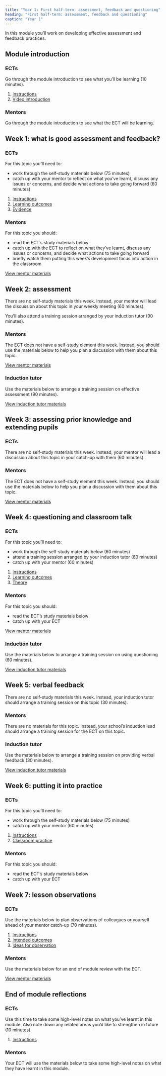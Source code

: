 ```yaml
---
title: "Year 1: First half-term: assessment, feedback and questioning"
heading: "First half-term: assessment, feedback and questioning"
caption: "Year 1"
---
```


In this module you’ll work on developing effective assessment and feedback practices.

## Module introduction

### ECTs

Go through the module introduction to see what you’ll be learning (10 minutes).

1. [Instructions](/education-development-trust/year-1-assessment-feedback-and-questioning/intro-ect-instructions)
2. [Video introduction](/education-development-trust/year-1-assessment-feedback-and-questioning/intro-ect-video-introduction)

### Mentors

Go through the module introduction to see what the ECT will be learning.

## Week 1: what is good assessment and feedback?

### ECTs

For this topic you’ll need to:

- work through the self-study materials below (75 minutes)
- catch up with your mentor to reflect on what you’ve learnt, discuss any issues or concerns, and decide what actions to take going forward (60 minutes)

1. [Instructions](/education-development-trust/year-1-assessment-feedback-and-questioning/summer-week-1-ect-instructions)
2. [Learning outcomes](/education-development-trust/year-1-assessment-feedback-and-questioning/summer-week-1-ect-learning-outcomes)
3. [Evidence](/education-development-trust/year-1-assessment-feedback-and-questioning/summer-week-1-ect-evidence)

### Mentors

For this topic you should:

- read the ECT’s study materials below
- catch up with the ECT to reflect on what they’ve learnt, discuss any issues or concerns, and decide what actions to take going forward
- briefly watch them putting this week’s development focus into action in the classroom

[View mentor materials](/education-development-trust/year-1-assessment-feedback-and-questioning/summer-week-1-mentor-materials)

## Week 2: assessment

There are no self-study materials this week. Instead, your mentor will lead the discussion about this topic in your weekly meeting (60 minutes).

You'll also attend a training session arranged by your induction tutor (90 minutes).

### Mentors

The ECT does not have a self-study element this week. Instead, you should use the materials below to help you plan a discussion with them about this topic.

[View mentor materials](/education-development-trust/year-1-assessment-feedback-and-questioning/summer-week-2-mentor-materials)

### Induction tutor

Use the materials below to arrange a training session on effective assessment (90 minutes).

[View induction tutor materials](/education-development-trust/year-1-assessment-feedback-and-questioning/summer-week-2-induction-tutor-materials)

## Week 3: assessing prior knowledge and extending pupils

### ECTs

There are no self-study materials this week. Instead, your mentor will lead a discussion about this topic in your catch-up with them (60 minutes).

### Mentors

The ECT does not have a self-study element this week. Instead, you should use the materials below to help you plan a discussion with them about this topic.

[View mentor materials](/education-development-trust/year-1-assessment-feedback-and-questioning/summer-week-3-mentor-materials)

## Week 4: questioning and classroom talk

### ECTs

For this topic you’ll need to:

- work through the self-study materials below (60 minutes)
- attend a training session arranged by your induction tutor (60 minutes)
- catch up with your mentor (60 minutes)

1. [Instructions](/education-development-trust/year-1-assessment-feedback-and-questioning/summer-week-4-ect-instructions)
2. [Learning outcomes](/education-development-trust/year-1-assessment-feedback-and-questioning/summer-week-4-ect-learning-outcomes)
3. [Theory](/education-development-trust/year-1-assessment-feedback-and-questioning/summer-week-4-ect-theory)

### Mentors

For this topic you should:

- read the ECT’s study materials below
- catch up with your ECT

[View mentor materials](/education-development-trust/year-1-assessment-feedback-and-questioning/summer-week-4-mentor-materials)

### Induction tutor

Use the materials below to arrange a training session on using questioning (60 minutes).

[View induction tutor materials](/education-development-trust/year-1-assessment-feedback-and-questioning/summer-week-4-induction-tutor-materials)

## Week 5: verbal feedback

There are no self-study materials this week. Instead, your induction tutor should arrange a training session on this topic (30 minutes).

### Mentors

There are no materials for this topic. Instead, your school’s induction lead should arrange a training session for the ECT on this topic.

### Induction tutor

Use the materials below to arrange a training session on providing verbal feedback (30 minutes).

[View induction tutor materials](/education-development-trust/year-1-assessment-feedback-and-questioning/summer-week-5-induction-tutor-materials)

## Week 6: putting it into practice

### ECTs

For this topic you’ll need to:

- work through the self-study materials below (75 minutes)
- catch up with your mentor (60 minutes)

1. [Instructions](/education-development-trust/year-1-assessment-feedback-and-questioning/summer-week-6-ect-instructions)
2. [Classroom practice](/education-development-trust/year-1-assessment-feedback-and-questioning/summer-week-6-ect-classroom-practice)

### Mentors

For this topic you should:

- read the ECT’s study materials below
- catch up with your ECT

## Week 7: lesson observations

### ECTs

Use the materials below to plan observations of colleagues or yourself ahead of your mentor catch-up (70 minutes).

1. [Instructions](/education-development-trust/year-1-assessment-feedback-and-questioning/summer-week-7-ect-instructions)
2. [Intended outcomes](/education-development-trust/year-1-assessment-feedback-and-questioning/summer-week-7-ect-intended-outcomes)
3. [Ideas for observation](/education-development-trust/year-1-assessment-feedback-and-questioning/summer-week-7-ect-ideas-for-observation)

### Mentors

Use the materials below for an end of module review with the ECT.

[View mentor materials](/education-development-trust/year-1-assessment-feedback-and-questioning/summer-week-7-mentor-materials)

## End of module reflections

### ECTs

Use this time to take some high-level notes on what you’ve learnt in this module. Also note down any related areas you’d like to strengthen in future (10 minutes).

1. [Instructions](/education-development-trust/year-1-assessment-feedback-and-questioning/intro-ect-instructions)

### Mentors

Your ECT will use the materials below to take some high-level notes on what they have learnt in this module.